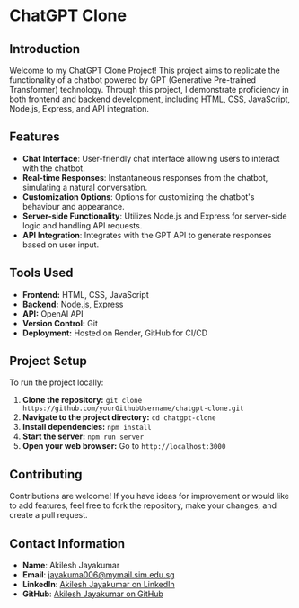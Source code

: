 # ChatGPT Clone

## Introduction

Welcome to my ChatGPT Clone Project! This project aims to replicate the functionality of a chatbot powered by GPT (Generative Pre-trained Transformer) technology. Through this project, I demonstrate proficiency in both frontend and backend development, including HTML, CSS, JavaScript, Node.js, Express, and API integration.

## Features

- **Chat Interface**: User-friendly chat interface allowing users to interact with the chatbot.
- **Real-time Responses**: Instantaneous responses from the chatbot, simulating a natural conversation.
- **Customization Options**: Options for customizing the chatbot's behaviour and appearance.
- **Server-side Functionality**: Utilizes Node.js and Express for server-side logic and handling API requests.
- **API Integration**: Integrates with the GPT API to generate responses based on user input.

## Tools Used

- **Frontend:** HTML, CSS, JavaScript
- **Backend:** Node.js, Express
- **API:** OpenAI API
- **Version Control:** Git
- **Deployment:** Hosted on Render, GitHub for CI/CD

## Project Setup

To run the project locally:

1. **Clone the repository:** `git clone https://github.com/yourGithubUsername/chatgpt-clone.git`
2. **Navigate to the project directory:** `cd chatgpt-clone`
3. **Install dependencies:** `npm install`
4. **Start the server:** `npm run server`
5. **Open your web browser:** Go to `http://localhost:3000`

## Contributing

Contributions are welcome! If you have ideas for improvement or would like to add features, feel free to fork the repository, make your changes, and create a pull request.

## Contact Information

- **Name**: Akilesh Jayakumar
- **Email**: jayakuma006@mymail.sim.edu.sg
- **LinkedIn**: [Akilesh Jayakumar on LinkedIn](https://www.linkedin.com/in/akileshjayakumar/)
- **GitHub**: [Akilesh Jayakumar on GitHub](https://github.com/akileshjayakumar)
  
